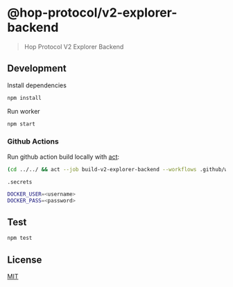 # @hop-protocol/v2-explorer-backend

> Hop Protocol V2 Explorer Backend

## Development

Install dependencies

```bash
npm install
```

Run worker

```bash
npm start
```

### Github Actions

Run github action build locally with [act](https://github.com/nektos/act):

```sh
(cd ../../ && act --job build-v2-explorer-backend --workflows .github/workflows/hop_v2_explorer_backend.yml --secret-file=.secrets --verbose)
```

`.secrets`

```sh
DOCKER_USER=<username>
DOCKER_PASS=<password>
```


## Test

```bash
npm test
```

## License

[MIT](LICENSE)
